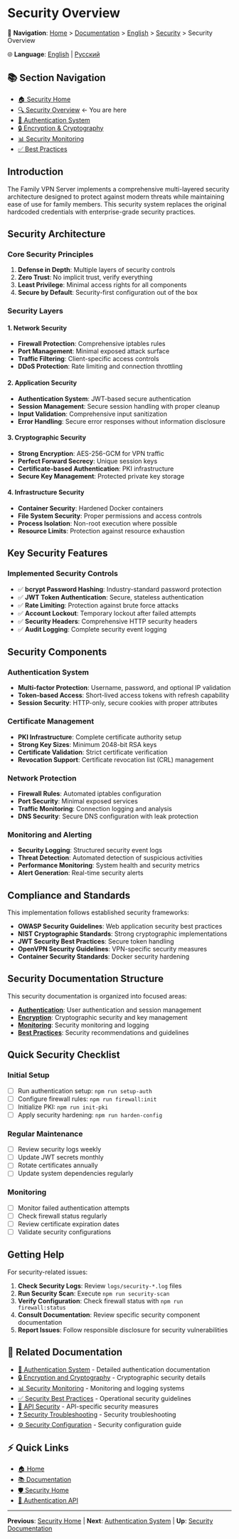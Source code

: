 # Security Overview

📍 **Navigation**: [Home](../../../README.md) > [Documentation](../../README.md) > [English](../README.md) > [Security](README.md) > Security Overview

🌐 **Language**: [English](../../en/security/overview.md) | [Русский](../../ru/security/overview.md)

## 📚 Section Navigation
- [🏠 Security Home](README.md)
- [🔍 Security Overview](overview.md) ← You are here
- [🔐 Authentication System](authentication.md)
- [🔒 Encryption & Cryptography](encryption.md)
- [📊 Security Monitoring](monitoring.md)
- [✅ Best Practices](best-practices.md)

## Introduction

The Family VPN Server implements a comprehensive multi-layered security architecture designed to protect against modern threats while maintaining ease of use for family members. This security system replaces the original hardcoded credentials with enterprise-grade security practices.

## Security Architecture

### Core Security Principles

1. **Defense in Depth**: Multiple layers of security controls
2. **Zero Trust**: No implicit trust, verify everything
3. **Least Privilege**: Minimal access rights for all components
4. **Secure by Default**: Security-first configuration out of the box

### Security Layers

#### 1. Network Security
- **Firewall Protection**: Comprehensive iptables rules
- **Port Management**: Minimal exposed attack surface
- **Traffic Filtering**: Client-specific access controls
- **DDoS Protection**: Rate limiting and connection throttling

#### 2. Application Security
- **Authentication System**: JWT-based secure authentication
- **Session Management**: Secure session handling with proper cleanup
- **Input Validation**: Comprehensive input sanitization
- **Error Handling**: Secure error responses without information disclosure

#### 3. Cryptographic Security
- **Strong Encryption**: AES-256-GCM for VPN traffic
- **Perfect Forward Secrecy**: Unique session keys
- **Certificate-based Authentication**: PKI infrastructure
- **Secure Key Management**: Protected private key storage

#### 4. Infrastructure Security
- **Container Security**: Hardened Docker containers
- **File System Security**: Proper permissions and access controls
- **Process Isolation**: Non-root execution where possible
- **Resource Limits**: Protection against resource exhaustion

## Key Security Features

### Implemented Security Controls

- ✅ **bcrypt Password Hashing**: Industry-standard password protection
- ✅ **JWT Token Authentication**: Secure, stateless authentication
- ✅ **Rate Limiting**: Protection against brute force attacks
- ✅ **Account Lockout**: Temporary lockout after failed attempts
- ✅ **Security Headers**: Comprehensive HTTP security headers
- ✅ **Audit Logging**: Complete security event logging

## Security Components

### Authentication System
- **Multi-factor Protection**: Username, password, and optional IP validation
- **Token-based Access**: Short-lived access tokens with refresh capability
- **Session Security**: HTTP-only, secure cookies with proper attributes

### Certificate Management
- **PKI Infrastructure**: Complete certificate authority setup
- **Strong Key Sizes**: Minimum 2048-bit RSA keys
- **Certificate Validation**: Strict certificate verification
- **Revocation Support**: Certificate revocation list (CRL) management

### Network Protection
- **Firewall Rules**: Automated iptables configuration
- **Port Security**: Minimal exposed services
- **Traffic Monitoring**: Connection logging and analysis
- **DNS Security**: Secure DNS configuration with leak protection

### Monitoring and Alerting
- **Security Logging**: Structured security event logs
- **Threat Detection**: Automated detection of suspicious activities
- **Performance Monitoring**: System health and security metrics
- **Alert Generation**: Real-time security alerts

## Compliance and Standards

This implementation follows established security frameworks:

- **OWASP Security Guidelines**: Web application security best practices
- **NIST Cryptographic Standards**: Strong cryptographic implementations
- **JWT Security Best Practices**: Secure token handling
- **OpenVPN Security Guidelines**: VPN-specific security measures
- **Container Security Standards**: Docker security hardening

## Security Documentation Structure

This security documentation is organized into focused areas:

- **[Authentication](authentication.md)**: User authentication and session management
- **[Encryption](encryption.md)**: Cryptographic security and key management
- **[Monitoring](monitoring.md)**: Security monitoring and logging
- **[Best Practices](best-practices.md)**: Security recommendations and guidelines

## Quick Security Checklist

### Initial Setup
- [ ] Run authentication setup: `npm run setup-auth`
- [ ] Configure firewall rules: `npm run firewall:init`
- [ ] Initialize PKI: `npm run init-pki`
- [ ] Apply security hardening: `npm run harden-config`

### Regular Maintenance
- [ ] Review security logs weekly
- [ ] Update JWT secrets monthly
- [ ] Rotate certificates annually
- [ ] Update system dependencies regularly

### Monitoring
- [ ] Monitor failed authentication attempts
- [ ] Check firewall status regularly
- [ ] Review certificate expiration dates
- [ ] Validate security configurations

## Getting Help

For security-related issues:

1. **Check Security Logs**: Review `logs/security-*.log` files
2. **Run Security Scan**: Execute `npm run security-scan`
3. **Verify Configuration**: Check firewall status with `npm run firewall:status`
4. **Consult Documentation**: Review specific security component documentation
5. **Report Issues**: Follow responsible disclosure for security vulnerabilities

## 🔗 Related Documentation
- [🔐 Authentication System](authentication.md) - Detailed authentication documentation
- [🔒 Encryption and Cryptography](encryption.md) - Cryptographic security details
- [📊 Security Monitoring](monitoring.md) - Monitoring and logging systems
- [✅ Security Best Practices](best-practices.md) - Operational security guidelines
- [🔌 API Security](../api/authentication.md) - API-specific security measures
- [❓ Security Troubleshooting](../troubleshooting/common-issues.md) - Security troubleshooting
- [⚙️ Security Configuration](../configuration/security.md) - Security configuration guide

## ⚡ Quick Links
- [🏠 Home](../../../README.md)
- [📚 Documentation](../../README.md)
- [🛡️ Security Home](README.md)
- [🔐 Authentication API](../api/authentication.md)

---
**Previous**: [Security Home](README.md) | **Next**: [Authentication System](authentication.md) | **Up**: [Security Documentation](README.md)
